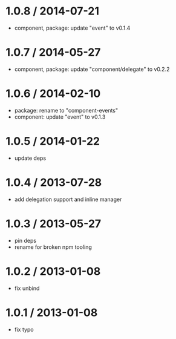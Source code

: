 
1.0.8 / 2014-07-21
==================

 * component, package: update "event" to v0.1.4

1.0.7 / 2014-05-27
==================

 * component, package: update "component/delegate" to v0.2.2

1.0.6 / 2014-02-10
==================

 * package: rename to "component-events"
 * component: update "event" to v0.1.3

1.0.5 / 2014-01-22
==================

 * update deps

1.0.4 / 2013-07-28
==================

 * add delegation support and inline manager

1.0.3 / 2013-05-27
==================

 * pin deps
 * rename for broken npm tooling

1.0.2 / 2013-01-08
==================

 * fix unbind

1.0.1 / 2013-01-08
==================

 * fix typo
